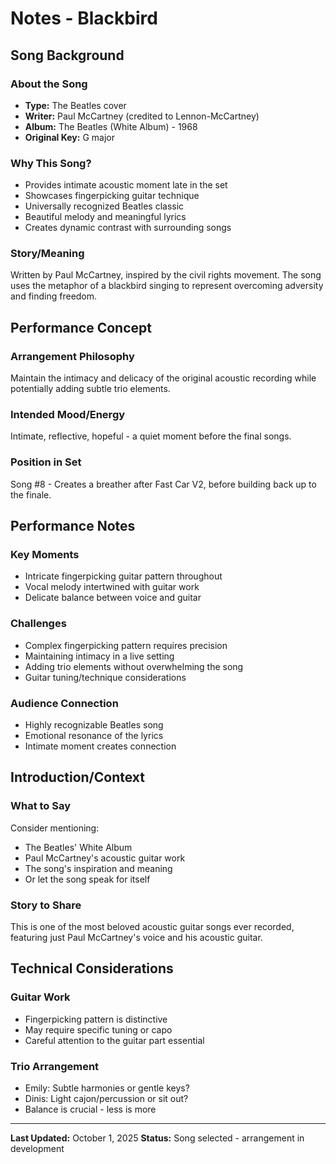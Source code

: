 # Notes - Blackbird

## Song Background

### About the Song
- **Type:** The Beatles cover
- **Writer:** Paul McCartney (credited to Lennon-McCartney)
- **Album:** The Beatles (White Album) - 1968
- **Original Key:** G major

### Why This Song?
- Provides intimate acoustic moment late in the set
- Showcases fingerpicking guitar technique
- Universally recognized Beatles classic
- Beautiful melody and meaningful lyrics
- Creates dynamic contrast with surrounding songs

### Story/Meaning
Written by Paul McCartney, inspired by the civil rights movement. The song uses the metaphor of a blackbird singing to represent overcoming adversity and finding freedom.

## Performance Concept

### Arrangement Philosophy
Maintain the intimacy and delicacy of the original acoustic recording while potentially adding subtle trio elements.

### Intended Mood/Energy
Intimate, reflective, hopeful - a quiet moment before the final songs.

### Position in Set
Song #8 - Creates a breather after Fast Car V2, before building back up to the finale.

## Performance Notes

### Key Moments
- Intricate fingerpicking guitar pattern throughout
- Vocal melody intertwined with guitar work
- Delicate balance between voice and guitar

### Challenges
- Complex fingerpicking pattern requires precision
- Maintaining intimacy in a live setting
- Adding trio elements without overwhelming the song
- Guitar tuning/technique considerations

### Audience Connection
- Highly recognizable Beatles song
- Emotional resonance of the lyrics
- Intimate moment creates connection

## Introduction/Context

### What to Say
Consider mentioning:
- The Beatles' White Album
- Paul McCartney's acoustic guitar work
- The song's inspiration and meaning
- Or let the song speak for itself

### Story to Share
This is one of the most beloved acoustic guitar songs ever recorded, featuring just Paul McCartney's voice and his acoustic guitar.

## Technical Considerations

### Guitar Work
- Fingerpicking pattern is distinctive
- May require specific tuning or capo
- Careful attention to the guitar part essential

### Trio Arrangement
- Emily: Subtle harmonies or gentle keys?
- Dinis: Light cajon/percussion or sit out?
- Balance is crucial - less is more

---

**Last Updated:** October 1, 2025
**Status:** Song selected - arrangement in development
